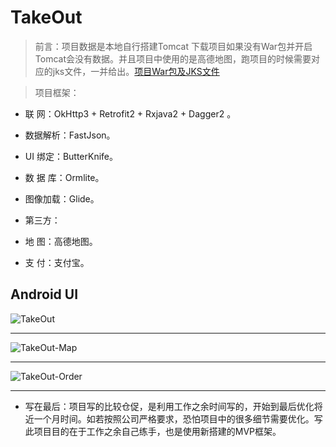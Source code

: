 # TakeOut

> 前言：项目数据是本地自行搭建Tomcat 下载项目如果没有War包并开启Tomcat会没有数据。并且项目中使用的是高德地图，跑项目的时候需要对应的jks文件，一并给出。[项目War包及JKS文件](https://github.com/JiaYang627/TakeOutServiceWar)

> 项目框架：

* 联    网：OkHttp3 + Retrofit2 + Rxjava2 + Dagger2 。
* 数据解析：FastJson。
* UI  绑定：ButterKnife。
* 数 据 库：Ormlite。
* 图像加载：Glide。


* 第三方：
* 地    图：高德地图。
* 支    付：支付宝。

## Android UI
![TakeOut](http://a2.qpic.cn/psb?/V14YlNrL2eQEkW/6tS1.QZcEuDFx4NVzyu3AI7DEYZfYl9N*TLH27MbVio!/b/dDQAAAAAAAAA&bo=SwFMAgAAAAACclI!&rf=viewer_4)

***

![TakeOut-Map](http://a1.qpic.cn/psb?/V14YlNrL2eQEkW/xFddKs8Y4RrWX6XlFqKj9sm6v2u67OGpKQ7f44K9gUo!/b/dBoBAAAAAAAA&bo=UQFIAgAAAAADBzg!&rf=viewer_4)

***

![TakeOut-Order](http://a2.qpic.cn/psb?/V14YlNrL2eQEkW/mw.AoYzWdfk*NPwK44PYbnDheMTxOF*swJETB9GIvhM!/b/dPcAAAAAAAAA&bo=mQFLAgAAAAADB*M!&rf=viewer_4)


***
* 写在最后：项目写的比较仓促，是利用工作之余时间写的，开始到最后优化将近一个月时间。如若按照公司严格要求，恐怕项目中的很多细节需要优化。写此项目目的在于工作之余自己练手，也是使用新搭建的MVP框架。

